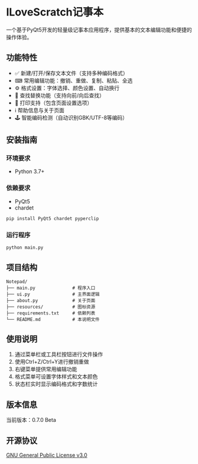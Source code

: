 # ILoveScratch记事本

一个基于PyQt5开发的轻量级记事本应用程序，提供基本的文本编辑功能和便捷的操作体验。

## 功能特性

- ✅ 新建/打开/保存文本文件（支持多种编码格式）
- ⌨ 常用编辑功能：撤销、重做、复制、粘贴、全选
- ⚙ 格式设置：字体选择、颜色设置、自动换行
- 🔎 查找替换功能（支持向前/向后查找）
- 📔 打印支持（包含页面设置选项）
- ℹ️ 帮助信息与关于页面
- 🕹 智能编码检测（自动识别GBK/UTF-8等编码）

## 安装指南

### 环境要求
- Python 3.7+

### 依赖要求
- PyQt5
- chardet

```bash
pip install PyQt5 chardet pyperclip
```

### 运行程序
```bash
python main.py
```

## 项目结构
```
Notepad/
├── main.py              # 程序入口
├── ui.py                # 主界面逻辑
├── about.py             # 关于页面
├── resources/           # 图标资源
├── requirements.txt     # 依赖列表
└── README.md            # 本说明文件
```

## 使用说明
1. 通过菜单栏或工具栏按钮进行文件操作
2. 使用Ctrl+Z/Ctrl+Y进行撤销重做
3. 右键菜单提供常用编辑功能
4. 格式菜单可设置字体样式和文本颜色
5. 状态栏实时显示编码格式和字数统计

## 版本信息
当前版本：0.7.0 Beta

## 开源协议
[GNU General Public License v3.0](LICENSE)